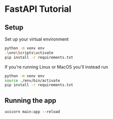 ﻿# FastAPI Tutorial

## Setup
Set up your virtual environment
```bash
python -m venv env
.\env\Scripts\activate
pip install -r requirements.txt
```
If you're running Linux or MacOS you'll instead run
```bash
python -m venv env
source ./env/bin/activate
pip install -r requirements.txt
```

## Running the app
`uvicorn main:app --reload`